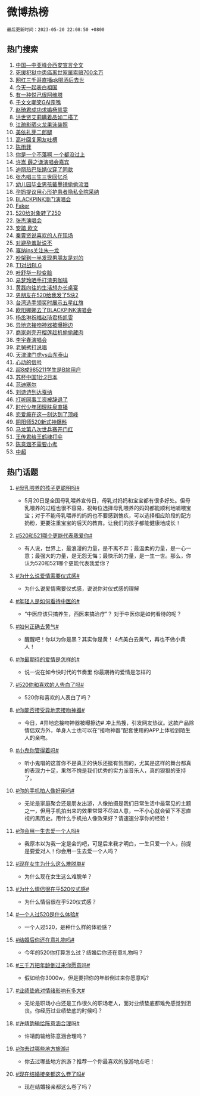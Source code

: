 # 微博热榜

`最后更新时间：2023-05-20 22:08:50 +0800`

## 热门搜索

1. [中国—中亚峰会西安宣言全文](https://m.weibo.cn/search?containerid=100103type%3D1%26t%3D10%26q%3D%23%E4%B8%AD%E5%9B%BD%E2%80%94%E4%B8%AD%E4%BA%9A%E5%B3%B0%E4%BC%9A%E8%A5%BF%E5%AE%89%E5%AE%A3%E8%A8%80%E5%85%A8%E6%96%87%23&stream_entry_id=51&isnewpage=1&extparam=seat%3D1%26stream_entry_id%3D51%26pos%3D0%26filter_type%3Drealtimehot%26dgr%3D0%26c_type%3D51%26cate%3D10103%26display_time%3D1684591729%26pre_seqid%3D168459172978701758485&luicode=10000011&lfid=106003type%253D25%2526t%253D3%2526disable_hot%253D1%2526filter_type%253Drealtimehot)
1. [死缓犯狱中患癌离世家属索赔700余万](https://m.weibo.cn/search?containerid=100103type%3D1%26t%3D10%26q%3D%23%E6%AD%BB%E7%BC%93%E7%8A%AF%E7%8B%B1%E4%B8%AD%E6%82%A3%E7%99%8C%E7%A6%BB%E4%B8%96%E5%AE%B6%E5%B1%9E%E7%B4%A2%E8%B5%94700%E4%BD%99%E4%B8%87%23&stream_entry_id=31&isnewpage=1&extparam=seat%3D1%26stream_entry_id%3D31%26cate%3D5001%26filter_type%3Drealtimehot%26band_rank%3D1%26q%3D%2523%25E6%25AD%25BB%25E7%25BC%2593%25E7%258A%25AF%25E7%258B%25B1%25E4%25B8%25AD%25E6%2582%25A3%25E7%2599%258C%25E7%25A6%25BB%25E4%25B8%2596%25E5%25AE%25B6%25E5%25B1%259E%25E7%25B4%25A2%25E8%25B5%2594700%25E4%25BD%2599%25E4%25B8%2587%2523%26dgr%3D0%26pos%3D0%26realpos%3D1%26flag%3D2%26c_type%3D31%26lcate%3D5001%26display_time%3D1684591729%26pre_seqid%3D168459172978701758485&luicode=10000011&lfid=106003type%253D25%2526t%253D3%2526disable_hot%253D1%2526filter_type%253Drealtimehot)
1. [网红三千哥直播pk喝酒后去世](https://m.weibo.cn/search?containerid=100103type%3D1%26t%3D10%26q%3D%23%E7%BD%91%E7%BA%A2%E4%B8%89%E5%8D%83%E5%93%A5%E7%9B%B4%E6%92%ADpk%E5%96%9D%E9%85%92%E5%90%8E%E5%8E%BB%E4%B8%96%23&stream_entry_id=31&isnewpage=1&extparam=seat%3D1%26stream_entry_id%3D31%26cate%3D5001%26filter_type%3Drealtimehot%26band_rank%3D2%26q%3D%2523%25E7%25BD%2591%25E7%25BA%25A2%25E4%25B8%2589%25E5%258D%2583%25E5%2593%25A5%25E7%259B%25B4%25E6%2592%25ADpk%25E5%2596%259D%25E9%2585%2592%25E5%2590%258E%25E5%258E%25BB%25E4%25B8%2596%2523%26dgr%3D0%26pos%3D1%26realpos%3D2%26flag%3D1%26c_type%3D31%26lcate%3D5001%26display_time%3D1684591729%26pre_seqid%3D168459172978701758485&luicode=10000011&lfid=106003type%253D25%2526t%253D3%2526disable_hot%253D1%2526filter_type%253Drealtimehot)
1. [今天一起表白祖国](https://m.weibo.cn/search?containerid=100103type%3D1%26t%3D10%26q%3D%23%E4%BB%8A%E5%A4%A9%E4%B8%80%E8%B5%B7%E8%A1%A8%E7%99%BD%E7%A5%96%E5%9B%BD%23&stream_entry_id=31&isnewpage=1&extparam=seat%3D1%26stream_entry_id%3D31%26cate%3D5001%26filter_type%3Drealtimehot%26band_rank%3D3%26q%3D%2523%25E4%25BB%258A%25E5%25A4%25A9%25E4%25B8%2580%25E8%25B5%25B7%25E8%25A1%25A8%25E7%2599%25BD%25E7%25A5%2596%25E5%259B%25BD%2523%26dgr%3D0%26pos%3D2%26realpos%3D3%26flag%3D0%26c_type%3D31%26lcate%3D5001%26display_time%3D1684591729%26pre_seqid%3D168459172978701758485&luicode=10000011&lfid=106003type%253D25%2526t%253D3%2526disable_hot%253D1%2526filter_type%253Drealtimehot)
1. [有一种悦己很阿维塔](https://m.weibo.cn/search?containerid=100103type%3D1%26t%3D10%26q%3D%23%E6%9C%89%E4%B8%80%E7%A7%8D%E6%82%A6%E5%B7%B1%E5%BE%88%E9%98%BF%E7%BB%B4%E5%A1%94%23&stream_entry_id=31&isnewpage=1&extparam=seat%3D1%26stream_entry_id%3D31%26cate%3D5001%26filter_type%3Drealtimehot%26band_rank%3D4%26adid%3D189912%26q%3D%2523%25E6%259C%2589%25E4%25B8%2580%25E7%25A7%258D%25E6%2582%25A6%25E5%25B7%25B1%25E5%25BE%2588%25E9%2598%25BF%25E7%25BB%25B4%25E5%25A1%2594%2523%26dgr%3D0%26topic_ad%3D1%26is_ad_pos%3D1%26pos%3D3%26c_type%3D31%26lcate%3D5001%26display_time%3D1684591729%26pre_seqid%3D168459172978701758485&luicode=10000011&lfid=106003type%253D25%2526t%253D3%2526disable_hot%253D1%2526filter_type%253Drealtimehot)
1. [于文文嘲笑GAI歪嘴](https://m.weibo.cn/search?containerid=100103type%3D1%26t%3D10%26q%3D%23%E4%BA%8E%E6%96%87%E6%96%87%E5%98%B2%E7%AC%91GAI%E6%AD%AA%E5%98%B4%23&stream_entry_id=31&isnewpage=1&extparam=seat%3D1%26stream_entry_id%3D31%26cate%3D5001%26filter_type%3Drealtimehot%26band_rank%3D4%26q%3D%2523%25E4%25BA%258E%25E6%2596%2587%25E6%2596%2587%25E5%2598%25B2%25E7%25AC%2591GAI%25E6%25AD%25AA%25E5%2598%25B4%2523%26dgr%3D0%26pos%3D4%26realpos%3D4%26flag%3D2%26c_type%3D31%26lcate%3D5001%26display_time%3D1684591729%26pre_seqid%3D168459172978701758485&luicode=10000011&lfid=106003type%253D25%2526t%253D3%2526disable_hot%253D1%2526filter_type%253Drealtimehot)
1. [赵琦君成功求婚杨凯雯](https://m.weibo.cn/search?containerid=100103type%3D1%26t%3D10%26q%3D%23%E8%B5%B5%E7%90%A6%E5%90%9B%E6%88%90%E5%8A%9F%E6%B1%82%E5%A9%9A%E6%9D%A8%E5%87%AF%E9%9B%AF%23&stream_entry_id=31&isnewpage=1&extparam=seat%3D1%26stream_entry_id%3D31%26cate%3D5001%26filter_type%3Drealtimehot%26band_rank%3D5%26q%3D%2523%25E8%25B5%25B5%25E7%2590%25A6%25E5%2590%259B%25E6%2588%2590%25E5%258A%259F%25E6%25B1%2582%25E5%25A9%259A%25E6%259D%25A8%25E5%2587%25AF%25E9%259B%25AF%2523%26dgr%3D0%26pos%3D5%26realpos%3D5%26flag%3D16%26c_type%3D31%26lcate%3D5001%26display_time%3D1684591729%26pre_seqid%3D168459172978701758485&luicode=10000011&lfid=106003type%253D25%2526t%253D3%2526disable_hot%253D1%2526filter_type%253Drealtimehot)
1. [洪世贤艾莉瞒着品如二搭了](https://m.weibo.cn/search?containerid=100103type%3D1%26t%3D10%26q%3D%23%E6%B4%AA%E4%B8%96%E8%B4%A4%E8%89%BE%E8%8E%89%E7%9E%92%E7%9D%80%E5%93%81%E5%A6%82%E4%BA%8C%E6%90%AD%E4%BA%86%23&stream_entry_id=31&isnewpage=1&extparam=seat%3D1%26stream_entry_id%3D31%26cate%3D5001%26filter_type%3Drealtimehot%26band_rank%3D6%26q%3D%2523%25E6%25B4%25AA%25E4%25B8%2596%25E8%25B4%25A4%25E8%2589%25BE%25E8%258E%2589%25E7%259E%2592%25E7%259D%2580%25E5%2593%2581%25E5%25A6%2582%25E4%25BA%258C%25E6%2590%25AD%25E4%25BA%2586%2523%26dgr%3D0%26pos%3D6%26realpos%3D6%26flag%3D1%26c_type%3D31%26lcate%3D5001%26display_time%3D1684591729%26pre_seqid%3D168459172978701758485&luicode=10000011&lfid=106003type%253D25%2526t%253D3%2526disable_hot%253D1%2526filter_type%253Drealtimehot)
1. [江疏影晒火龙果泳装照](https://m.weibo.cn/search?containerid=100103type%3D1%26t%3D10%26q%3D%23%E6%B1%9F%E7%96%8F%E5%BD%B1%E6%99%92%E7%81%AB%E9%BE%99%E6%9E%9C%E6%B3%B3%E8%A3%85%E7%85%A7%23&stream_entry_id=31&isnewpage=1&extparam=seat%3D1%26stream_entry_id%3D31%26cate%3D5001%26filter_type%3Drealtimehot%26band_rank%3D7%26adid%3D189459%26q%3D%2523%25E6%25B1%259F%25E7%2596%258F%25E5%25BD%25B1%25E6%2599%2592%25E7%2581%25AB%25E9%25BE%2599%25E6%259E%259C%25E6%25B3%25B3%25E8%25A3%2585%25E7%2585%25A7%2523%26dgr%3D0%26topic_ad%3D1%26is_ad_pos%3D1%26pos%3D7%26c_type%3D31%26lcate%3D5001%26display_time%3D1684591729%26pre_seqid%3D168459172978701758485&luicode=10000011&lfid=106003type%253D25%2526t%253D3%2526disable_hot%253D1%2526filter_type%253Drealtimehot)
1. [美依礼芽二郎腿](https://m.weibo.cn/search?containerid=100103type%3D1%26t%3D10%26q%3D%23%E7%BE%8E%E4%BE%9D%E7%A4%BC%E8%8A%BD%E4%BA%8C%E9%83%8E%E8%85%BF%23&stream_entry_id=31&isnewpage=1&extparam=seat%3D1%26stream_entry_id%3D31%26cate%3D5001%26filter_type%3Drealtimehot%26band_rank%3D7%26q%3D%2523%25E7%25BE%258E%25E4%25BE%259D%25E7%25A4%25BC%25E8%258A%25BD%25E4%25BA%258C%25E9%2583%258E%25E8%2585%25BF%2523%26dgr%3D0%26pos%3D8%26realpos%3D7%26flag%3D1%26c_type%3D31%26lcate%3D5001%26display_time%3D1684591729%26pre_seqid%3D168459172978701758485&luicode=10000011&lfid=106003type%253D25%2526t%253D3%2526disable_hot%253D1%2526filter_type%253Drealtimehot)
1. [高叶回复网友吐槽](https://m.weibo.cn/search?containerid=100103type%3D1%26t%3D10%26q%3D%23%E9%AB%98%E5%8F%B6%E5%9B%9E%E5%A4%8D%E7%BD%91%E5%8F%8B%E5%90%90%E6%A7%BD%23&stream_entry_id=31&isnewpage=1&extparam=seat%3D1%26stream_entry_id%3D31%26cate%3D5001%26filter_type%3Drealtimehot%26band_rank%3D8%26q%3D%2523%25E9%25AB%2598%25E5%258F%25B6%25E5%259B%259E%25E5%25A4%258D%25E7%25BD%2591%25E5%258F%258B%25E5%2590%2590%25E6%25A7%25BD%2523%26dgr%3D0%26pos%3D9%26realpos%3D8%26flag%3D2%26c_type%3D31%26lcate%3D5001%26display_time%3D1684591729%26pre_seqid%3D168459172978701758485&luicode=10000011&lfid=106003type%253D25%2526t%253D3%2526disable_hot%253D1%2526filter_type%253Drealtimehot)
1. [陈雨菲](https://m.weibo.cn/search?containerid=100103type%3D1%26t%3D10%26q%3D%E9%99%88%E9%9B%A8%E8%8F%B2&stream_entry_id=31&isnewpage=1&extparam=seat%3D1%26stream_entry_id%3D31%26cate%3D5001%26filter_type%3Drealtimehot%26band_rank%3D9%26q%3D%25E9%2599%2588%25E9%259B%25A8%25E8%258F%25B2%26dgr%3D0%26pos%3D10%26realpos%3D9%26flag%3D1%26c_type%3D31%26lcate%3D5001%26display_time%3D1684591729%26pre_seqid%3D168459172978701758485&luicode=10000011&lfid=106003type%253D25%2526t%253D3%2526disable_hot%253D1%2526filter_type%253Drealtimehot)
1. [你是一个不落啊 一个都没过上](https://m.weibo.cn/search?containerid=100103type%3D1%26t%3D10%26q%3D%E4%BD%A0%E6%98%AF%E4%B8%80%E4%B8%AA%E4%B8%8D%E8%90%BD%E5%95%8A+%E4%B8%80%E4%B8%AA%E9%83%BD%E6%B2%A1%E8%BF%87%E4%B8%8A&stream_entry_id=31&isnewpage=1&extparam=seat%3D1%26stream_entry_id%3D31%26cate%3D5001%26filter_type%3Drealtimehot%26band_rank%3D10%26q%3D%25E4%25BD%25A0%25E6%2598%25AF%25E4%25B8%2580%25E4%25B8%25AA%25E4%25B8%258D%25E8%2590%25BD%25E5%2595%258A%2520%25E4%25B8%2580%25E4%25B8%25AA%25E9%2583%25BD%25E6%25B2%25A1%25E8%25BF%2587%25E4%25B8%258A%26dgr%3D0%26pos%3D11%26realpos%3D10%26flag%3D0%26c_type%3D31%26lcate%3D5001%26display_time%3D1684591729%26pre_seqid%3D168459172978701758485&luicode=10000011&lfid=106003type%253D25%2526t%253D3%2526disable_hot%253D1%2526filter_type%253Drealtimehot)
1. [许嵩 薛之谦演唱会嘉宾](https://m.weibo.cn/search?containerid=100103type%3D1%26t%3D10%26q%3D%E8%AE%B8%E5%B5%A9+%E8%96%9B%E4%B9%8B%E8%B0%A6%E6%BC%94%E5%94%B1%E4%BC%9A%E5%98%89%E5%AE%BE&stream_entry_id=31&isnewpage=1&extparam=seat%3D1%26stream_entry_id%3D31%26cate%3D5001%26filter_type%3Drealtimehot%26band_rank%3D11%26q%3D%25E8%25AE%25B8%25E5%25B5%25A9%2520%25E8%2596%259B%25E4%25B9%258B%25E8%25B0%25A6%25E6%25BC%2594%25E5%2594%25B1%25E4%25BC%259A%25E5%2598%2589%25E5%25AE%25BE%26dgr%3D0%26pos%3D12%26realpos%3D11%26flag%3D1%26c_type%3D31%26lcate%3D5001%26display_time%3D1684591729%26pre_seqid%3D168459172978701758485&luicode=10000011&lfid=106003type%253D25%2526t%253D3%2526disable_hot%253D1%2526filter_type%253Drealtimehot)
1. [迪丽热巴张婧仪穿了同款](https://m.weibo.cn/search?containerid=100103type%3D1%26t%3D10%26q%3D%23%E8%BF%AA%E4%B8%BD%E7%83%AD%E5%B7%B4%E5%BC%A0%E5%A9%A7%E4%BB%AA%E7%A9%BF%E4%BA%86%E5%90%8C%E6%AC%BE%23&stream_entry_id=31&isnewpage=1&extparam=seat%3D1%26stream_entry_id%3D31%26cate%3D5001%26filter_type%3Drealtimehot%26band_rank%3D12%26q%3D%2523%25E8%25BF%25AA%25E4%25B8%25BD%25E7%2583%25AD%25E5%25B7%25B4%25E5%25BC%25A0%25E5%25A9%25A7%25E4%25BB%25AA%25E7%25A9%25BF%25E4%25BA%2586%25E5%2590%258C%25E6%25AC%25BE%2523%26dgr%3D0%26pos%3D13%26realpos%3D12%26flag%3D0%26c_type%3D31%26lcate%3D5001%26display_time%3D1684591729%26pre_seqid%3D168459172978701758485&luicode=10000011&lfid=106003type%253D25%2526t%253D3%2526disable_hot%253D1%2526filter_type%253Drealtimehot)
1. [张杰唱三生三世回忆杀](https://m.weibo.cn/search?containerid=100103type%3D1%26t%3D10%26q%3D%23%E5%BC%A0%E6%9D%B0%E5%94%B1%E4%B8%89%E7%94%9F%E4%B8%89%E4%B8%96%E5%9B%9E%E5%BF%86%E6%9D%80%23&stream_entry_id=31&isnewpage=1&extparam=seat%3D1%26stream_entry_id%3D31%26cate%3D5001%26filter_type%3Drealtimehot%26band_rank%3D13%26q%3D%2523%25E5%25BC%25A0%25E6%259D%25B0%25E5%2594%25B1%25E4%25B8%2589%25E7%2594%259F%25E4%25B8%2589%25E4%25B8%2596%25E5%259B%259E%25E5%25BF%2586%25E6%259D%2580%2523%26dgr%3D0%26pos%3D14%26realpos%3D13%26flag%3D1%26c_type%3D31%26lcate%3D5001%26display_time%3D1684591729%26pre_seqid%3D168459172978701758485&luicode=10000011&lfid=106003type%253D25%2526t%253D3%2526disable_hot%253D1%2526filter_type%253Drealtimehot)
1. [幼儿园毕业男孩戴墨镜偷偷流泪](https://m.weibo.cn/search?containerid=100103type%3D1%26t%3D10%26q%3D%23%E5%B9%BC%E5%84%BF%E5%9B%AD%E6%AF%95%E4%B8%9A%E7%94%B7%E5%AD%A9%E6%88%B4%E5%A2%A8%E9%95%9C%E5%81%B7%E5%81%B7%E6%B5%81%E6%B3%AA%23&stream_entry_id=31&isnewpage=1&extparam=seat%3D1%26stream_entry_id%3D31%26cate%3D5001%26filter_type%3Drealtimehot%26band_rank%3D14%26q%3D%2523%25E5%25B9%25BC%25E5%2584%25BF%25E5%259B%25AD%25E6%25AF%2595%25E4%25B8%259A%25E7%2594%25B7%25E5%25AD%25A9%25E6%2588%25B4%25E5%25A2%25A8%25E9%2595%259C%25E5%2581%25B7%25E5%2581%25B7%25E6%25B5%2581%25E6%25B3%25AA%2523%26dgr%3D0%26pos%3D15%26realpos%3D14%26flag%3D1%26c_type%3D31%26lcate%3D5001%26display_time%3D1684591729%26pre_seqid%3D168459172978701758485&luicode=10000011&lfid=106003type%253D25%2526t%253D3%2526disable_hot%253D1%2526filter_type%253Drealtimehot)
1. [孕妈提议用心形护患者隐私全院采纳](https://m.weibo.cn/search?containerid=100103type%3D1%26t%3D10%26q%3D%23%E5%AD%95%E5%A6%88%E6%8F%90%E8%AE%AE%E7%94%A8%E5%BF%83%E5%BD%A2%E6%8A%A4%E6%82%A3%E8%80%85%E9%9A%90%E7%A7%81%E5%85%A8%E9%99%A2%E9%87%87%E7%BA%B3%23&stream_entry_id=31&isnewpage=1&extparam=seat%3D1%26stream_entry_id%3D31%26cate%3D5001%26filter_type%3Drealtimehot%26band_rank%3D15%26q%3D%2523%25E5%25AD%2595%25E5%25A6%2588%25E6%258F%2590%25E8%25AE%25AE%25E7%2594%25A8%25E5%25BF%2583%25E5%25BD%25A2%25E6%258A%25A4%25E6%2582%25A3%25E8%2580%2585%25E9%259A%2590%25E7%25A7%2581%25E5%2585%25A8%25E9%2599%25A2%25E9%2587%2587%25E7%25BA%25B3%2523%26dgr%3D0%26pos%3D16%26realpos%3D15%26flag%3D1%26c_type%3D31%26lcate%3D5001%26display_time%3D1684591729%26pre_seqid%3D168459172978701758485&luicode=10000011&lfid=106003type%253D25%2526t%253D3%2526disable_hot%253D1%2526filter_type%253Drealtimehot)
1. [BLACKPINK澳门演唱会](https://m.weibo.cn/search?containerid=100103type%3D1%26t%3D10%26q%3DBLACKPINK%E6%BE%B3%E9%97%A8%E6%BC%94%E5%94%B1%E4%BC%9A&stream_entry_id=31&isnewpage=1&extparam=seat%3D1%26stream_entry_id%3D31%26cate%3D5001%26filter_type%3Drealtimehot%26band_rank%3D16%26q%3DBLACKPINK%25E6%25BE%25B3%25E9%2597%25A8%25E6%25BC%2594%25E5%2594%25B1%25E4%25BC%259A%26dgr%3D0%26pos%3D17%26realpos%3D16%26flag%3D0%26c_type%3D31%26lcate%3D5001%26display_time%3D1684591729%26pre_seqid%3D168459172978701758485&luicode=10000011&lfid=106003type%253D25%2526t%253D3%2526disable_hot%253D1%2526filter_type%253Drealtimehot)
1. [Faker](https://m.weibo.cn/search?containerid=100103type%3D1%26t%3D10%26q%3DFaker&stream_entry_id=31&isnewpage=1&extparam=seat%3D1%26stream_entry_id%3D31%26cate%3D5001%26filter_type%3Drealtimehot%26band_rank%3D17%26q%3DFaker%26dgr%3D0%26pos%3D18%26realpos%3D17%26flag%3D1%26c_type%3D31%26lcate%3D5001%26display_time%3D1684591729%26pre_seqid%3D168459172978701758485&luicode=10000011&lfid=106003type%253D25%2526t%253D3%2526disable_hot%253D1%2526filter_type%253Drealtimehot)
1. [520给对象转了250](https://m.weibo.cn/search?containerid=100103type%3D1%26t%3D10%26q%3D%23520%E7%BB%99%E5%AF%B9%E8%B1%A1%E8%BD%AC%E4%BA%86250%23&stream_entry_id=31&isnewpage=1&extparam=seat%3D1%26stream_entry_id%3D31%26cate%3D5001%26filter_type%3Drealtimehot%26band_rank%3D18%26q%3D%2523520%25E7%25BB%2599%25E5%25AF%25B9%25E8%25B1%25A1%25E8%25BD%25AC%25E4%25BA%2586250%2523%26dgr%3D0%26pos%3D19%26realpos%3D18%26flag%3D0%26c_type%3D31%26lcate%3D5001%26display_time%3D1684591729%26pre_seqid%3D168459172978701758485&luicode=10000011&lfid=106003type%253D25%2526t%253D3%2526disable_hot%253D1%2526filter_type%253Drealtimehot)
1. [张杰演唱会](https://m.weibo.cn/search?containerid=100103type%3D1%26t%3D10%26q%3D%E5%BC%A0%E6%9D%B0%E6%BC%94%E5%94%B1%E4%BC%9A&stream_entry_id=31&isnewpage=1&extparam=seat%3D1%26stream_entry_id%3D31%26cate%3D5001%26filter_type%3Drealtimehot%26band_rank%3D19%26q%3D%25E5%25BC%25A0%25E6%259D%25B0%25E6%25BC%2594%25E5%2594%25B1%25E4%25BC%259A%26dgr%3D0%26pos%3D20%26realpos%3D19%26flag%3D1%26c_type%3D31%26lcate%3D5001%26display_time%3D1684591729%26pre_seqid%3D168459172978701758485&luicode=10000011&lfid=106003type%253D25%2526t%253D3%2526disable_hot%253D1%2526filter_type%253Drealtimehot)
1. [安踏 欧文](https://m.weibo.cn/search?containerid=100103type%3D1%26t%3D10%26q%3D%E5%AE%89%E8%B8%8F+%E6%AC%A7%E6%96%87&stream_entry_id=31&isnewpage=1&extparam=seat%3D1%26stream_entry_id%3D31%26cate%3D5001%26filter_type%3Drealtimehot%26band_rank%3D20%26q%3D%25E5%25AE%2589%25E8%25B8%258F%2520%25E6%25AC%25A7%25E6%2596%2587%26dgr%3D0%26pos%3D21%26realpos%3D20%26flag%3D0%26c_type%3D31%26lcate%3D5001%26display_time%3D1684591729%26pre_seqid%3D168459172978701758485&luicode=10000011&lfid=106003type%253D25%2526t%253D3%2526disable_hot%253D1%2526filter_type%253Drealtimehot)
1. [秦霄贤说喜欢的人在现场](https://m.weibo.cn/search?containerid=100103type%3D1%26t%3D10%26q%3D%23%E7%A7%A6%E9%9C%84%E8%B4%A4%E8%AF%B4%E5%96%9C%E6%AC%A2%E7%9A%84%E4%BA%BA%E5%9C%A8%E7%8E%B0%E5%9C%BA%23&stream_entry_id=31&isnewpage=1&extparam=seat%3D1%26stream_entry_id%3D31%26cate%3D5001%26filter_type%3Drealtimehot%26band_rank%3D21%26q%3D%2523%25E7%25A7%25A6%25E9%259C%2584%25E8%25B4%25A4%25E8%25AF%25B4%25E5%2596%259C%25E6%25AC%25A2%25E7%259A%2584%25E4%25BA%25BA%25E5%259C%25A8%25E7%258E%25B0%25E5%259C%25BA%2523%26dgr%3D0%26pos%3D22%26realpos%3D21%26flag%3D1%26c_type%3D31%26lcate%3D5001%26display_time%3D1684591729%26pre_seqid%3D168459172978701758485&luicode=10000011&lfid=106003type%253D25%2526t%253D3%2526disable_hot%253D1%2526filter_type%253Drealtimehot)
1. [对避孕羞耻说不](https://m.weibo.cn/search?containerid=100103type%3D1%26t%3D10%26q%3D%23%E5%AF%B9%E9%81%BF%E5%AD%95%E7%BE%9E%E8%80%BB%E8%AF%B4%E4%B8%8D%23&stream_entry_id=31&isnewpage=1&extparam=seat%3D1%26stream_entry_id%3D31%26cate%3D5001%26filter_type%3Drealtimehot%26band_rank%3D22%26q%3D%2523%25E5%25AF%25B9%25E9%2581%25BF%25E5%25AD%2595%25E7%25BE%259E%25E8%2580%25BB%25E8%25AF%25B4%25E4%25B8%258D%2523%26dgr%3D0%26pos%3D23%26realpos%3D22%26flag%3D2%26c_type%3D31%26lcate%3D5001%26display_time%3D1684591729%26pre_seqid%3D168459172978701758485&luicode=10000011&lfid=106003type%253D25%2526t%253D3%2526disable_hot%253D1%2526filter_type%253Drealtimehot)
1. [戛纳ins关注朱一龙](https://m.weibo.cn/search?containerid=100103type%3D1%26t%3D10%26q%3D%23%E6%88%9B%E7%BA%B3ins%E5%85%B3%E6%B3%A8%E6%9C%B1%E4%B8%80%E9%BE%99%23&stream_entry_id=31&isnewpage=1&extparam=seat%3D1%26stream_entry_id%3D31%26cate%3D5001%26filter_type%3Drealtimehot%26band_rank%3D23%26q%3D%2523%25E6%2588%259B%25E7%25BA%25B3ins%25E5%2585%25B3%25E6%25B3%25A8%25E6%259C%25B1%25E4%25B8%2580%25E9%25BE%2599%2523%26dgr%3D0%26pos%3D24%26realpos%3D23%26flag%3D1%26c_type%3D31%26lcate%3D5001%26display_time%3D1684591729%26pre_seqid%3D168459172978701758485&luicode=10000011&lfid=106003type%253D25%2526t%253D3%2526disable_hot%253D1%2526filter_type%253Drealtimehot)
1. [吵架到一半发现男朋友是对的](https://m.weibo.cn/search?containerid=100103type%3D1%26t%3D10%26q%3D%23%E5%90%B5%E6%9E%B6%E5%88%B0%E4%B8%80%E5%8D%8A%E5%8F%91%E7%8E%B0%E7%94%B7%E6%9C%8B%E5%8F%8B%E6%98%AF%E5%AF%B9%E7%9A%84%23&stream_entry_id=31&isnewpage=1&extparam=seat%3D1%26stream_entry_id%3D31%26cate%3D5001%26filter_type%3Drealtimehot%26band_rank%3D24%26q%3D%2523%25E5%2590%25B5%25E6%259E%25B6%25E5%2588%25B0%25E4%25B8%2580%25E5%258D%258A%25E5%258F%2591%25E7%258E%25B0%25E7%2594%25B7%25E6%259C%258B%25E5%258F%258B%25E6%2598%25AF%25E5%25AF%25B9%25E7%259A%2584%2523%26dgr%3D0%26pos%3D25%26realpos%3D24%26flag%3D1%26c_type%3D31%26lcate%3D5001%26display_time%3D1684591729%26pre_seqid%3D168459172978701758485&luicode=10000011&lfid=106003type%253D25%2526t%253D3%2526disable_hot%253D1%2526filter_type%253Drealtimehot)
1. [T1对战BLG](https://m.weibo.cn/search?containerid=100103type%3D1%26t%3D10%26q%3D%23T1%E5%AF%B9%E6%88%98BLG%23&stream_entry_id=31&isnewpage=1&extparam=seat%3D1%26stream_entry_id%3D31%26cate%3D5001%26filter_type%3Drealtimehot%26band_rank%3D25%26q%3D%2523T1%25E5%25AF%25B9%25E6%2588%2598BLG%2523%26dgr%3D0%26pos%3D26%26realpos%3D25%26flag%3D0%26c_type%3D31%26lcate%3D5001%26display_time%3D1684591729%26pre_seqid%3D168459172978701758485&luicode=10000011&lfid=106003type%253D25%2526t%253D3%2526disable_hot%253D1%2526filter_type%253Drealtimehot)
1. [叶舒华一秒变脸](https://m.weibo.cn/search?containerid=100103type%3D1%26t%3D10%26q%3D%23%E5%8F%B6%E8%88%92%E5%8D%8E%E4%B8%80%E7%A7%92%E5%8F%98%E8%84%B8%23&stream_entry_id=31&isnewpage=1&extparam=seat%3D1%26stream_entry_id%3D31%26cate%3D5001%26filter_type%3Drealtimehot%26band_rank%3D26%26q%3D%2523%25E5%258F%25B6%25E8%2588%2592%25E5%258D%258E%25E4%25B8%2580%25E7%25A7%2592%25E5%258F%2598%25E8%2584%25B8%2523%26dgr%3D0%26pos%3D27%26realpos%3D26%26flag%3D1%26c_type%3D31%26lcate%3D5001%26display_time%3D1684591729%26pre_seqid%3D168459172978701758485&luicode=10000011&lfid=106003type%253D25%2526t%253D3%2526disable_hot%253D1%2526filter_type%253Drealtimehot)
1. [易梦玲晒手打渣男咖啡](https://m.weibo.cn/search?containerid=100103type%3D1%26t%3D10%26q%3D%23%E6%98%93%E6%A2%A6%E7%8E%B2%E6%99%92%E6%89%8B%E6%89%93%E6%B8%A3%E7%94%B7%E5%92%96%E5%95%A1%23&stream_entry_id=31&isnewpage=1&extparam=seat%3D1%26stream_entry_id%3D31%26cate%3D5001%26filter_type%3Drealtimehot%26band_rank%3D27%26q%3D%2523%25E6%2598%2593%25E6%25A2%25A6%25E7%258E%25B2%25E6%2599%2592%25E6%2589%258B%25E6%2589%2593%25E6%25B8%25A3%25E7%2594%25B7%25E5%2592%2596%25E5%2595%25A1%2523%26dgr%3D0%26pos%3D28%26realpos%3D27%26flag%3D0%26c_type%3D31%26lcate%3D5001%26display_time%3D1684591729%26pre_seqid%3D168459172978701758485&luicode=10000011&lfid=106003type%253D25%2526t%253D3%2526disable_hot%253D1%2526filter_type%253Drealtimehot)
1. [黄磊向往的生活想办长桌宴](https://m.weibo.cn/search?containerid=100103type%3D1%26t%3D10%26q%3D%23%E9%BB%84%E7%A3%8A%E5%90%91%E5%BE%80%E7%9A%84%E7%94%9F%E6%B4%BB%E6%83%B3%E5%8A%9E%E9%95%BF%E6%A1%8C%E5%AE%B4%23&stream_entry_id=31&isnewpage=1&extparam=seat%3D1%26stream_entry_id%3D31%26cate%3D5001%26filter_type%3Drealtimehot%26band_rank%3D28%26q%3D%2523%25E9%25BB%2584%25E7%25A3%258A%25E5%2590%2591%25E5%25BE%2580%25E7%259A%2584%25E7%2594%259F%25E6%25B4%25BB%25E6%2583%25B3%25E5%258A%259E%25E9%2595%25BF%25E6%25A1%258C%25E5%25AE%25B4%2523%26dgr%3D0%26pos%3D29%26realpos%3D28%26flag%3D1%26c_type%3D31%26lcate%3D5001%26display_time%3D1684591729%26pre_seqid%3D168459172978701758485&luicode=10000011&lfid=106003type%253D25%2526t%253D3%2526disable_hot%253D1%2526filter_type%253Drealtimehot)
1. [男朋友在520给我发了5块2](https://m.weibo.cn/search?containerid=100103type%3D1%26t%3D10%26q%3D%23%E7%94%B7%E6%9C%8B%E5%8F%8B%E5%9C%A8520%E7%BB%99%E6%88%91%E5%8F%91%E4%BA%865%E5%9D%972%23&stream_entry_id=31&isnewpage=1&extparam=seat%3D1%26stream_entry_id%3D31%26cate%3D5001%26filter_type%3Drealtimehot%26band_rank%3D29%26q%3D%2523%25E7%2594%25B7%25E6%259C%258B%25E5%258F%258B%25E5%259C%25A8520%25E7%25BB%2599%25E6%2588%2591%25E5%258F%2591%25E4%25BA%25865%25E5%259D%25972%2523%26dgr%3D0%26pos%3D30%26realpos%3D29%26flag%3D1%26c_type%3D31%26lcate%3D5001%26display_time%3D1684591729%26pre_seqid%3D168459172978701758485&luicode=10000011&lfid=106003type%253D25%2526t%253D3%2526disable_hot%253D1%2526filter_type%253Drealtimehot)
1. [台湾选手领奖时展示五星红旗](https://m.weibo.cn/search?containerid=100103type%3D1%26t%3D10%26q%3D%23%E5%8F%B0%E6%B9%BE%E9%80%89%E6%89%8B%E9%A2%86%E5%A5%96%E6%97%B6%E5%B1%95%E7%A4%BA%E4%BA%94%E6%98%9F%E7%BA%A2%E6%97%97%23&stream_entry_id=31&isnewpage=1&extparam=seat%3D1%26stream_entry_id%3D31%26cate%3D5001%26filter_type%3Drealtimehot%26band_rank%3D30%26q%3D%2523%25E5%258F%25B0%25E6%25B9%25BE%25E9%2580%2589%25E6%2589%258B%25E9%25A2%2586%25E5%25A5%2596%25E6%2597%25B6%25E5%25B1%2595%25E7%25A4%25BA%25E4%25BA%2594%25E6%2598%259F%25E7%25BA%25A2%25E6%2597%2597%2523%26dgr%3D0%26pos%3D31%26realpos%3D30%26flag%3D0%26c_type%3D31%26lcate%3D5001%26display_time%3D1684591729%26pre_seqid%3D168459172978701758485&luicode=10000011&lfid=106003type%253D25%2526t%253D3%2526disable_hot%253D1%2526filter_type%253Drealtimehot)
1. [欧阳娜娜去了BLACKPINK演唱会](https://m.weibo.cn/search?containerid=100103type%3D1%26t%3D10%26q%3D%23%E6%AC%A7%E9%98%B3%E5%A8%9C%E5%A8%9C%E5%8E%BB%E4%BA%86BLACKPINK%E6%BC%94%E5%94%B1%E4%BC%9A%23&stream_entry_id=31&isnewpage=1&extparam=seat%3D1%26stream_entry_id%3D31%26cate%3D5001%26filter_type%3Drealtimehot%26band_rank%3D31%26q%3D%2523%25E6%25AC%25A7%25E9%2598%25B3%25E5%25A8%259C%25E5%25A8%259C%25E5%258E%25BB%25E4%25BA%2586BLACKPINK%25E6%25BC%2594%25E5%2594%25B1%25E4%25BC%259A%2523%26dgr%3D0%26pos%3D32%26realpos%3D31%26flag%3D1%26c_type%3D31%26lcate%3D5001%26display_time%3D1684591729%26pre_seqid%3D168459172978701758485&luicode=10000011&lfid=106003type%253D25%2526t%253D3%2526disable_hot%253D1%2526filter_type%253Drealtimehot)
1. [杨丞琳祝福赵琦君杨凯雯](https://m.weibo.cn/search?containerid=100103type%3D1%26t%3D10%26q%3D%23%E6%9D%A8%E4%B8%9E%E7%90%B3%E7%A5%9D%E7%A6%8F%E8%B5%B5%E7%90%A6%E5%90%9B%E6%9D%A8%E5%87%AF%E9%9B%AF%23&stream_entry_id=31&isnewpage=1&extparam=seat%3D1%26stream_entry_id%3D31%26cate%3D5001%26filter_type%3Drealtimehot%26band_rank%3D32%26q%3D%2523%25E6%259D%25A8%25E4%25B8%259E%25E7%2590%25B3%25E7%25A5%259D%25E7%25A6%258F%25E8%25B5%25B5%25E7%2590%25A6%25E5%2590%259B%25E6%259D%25A8%25E5%2587%25AF%25E9%259B%25AF%2523%26dgr%3D0%26pos%3D33%26realpos%3D32%26flag%3D1%26c_type%3D31%26lcate%3D5001%26display_time%3D1684591729%26pre_seqid%3D168459172978701758485&luicode=10000011&lfid=106003type%253D25%2526t%253D3%2526disable_hot%253D1%2526filter_type%253Drealtimehot)
1. [异地恋接吻神器被曝擦边](https://m.weibo.cn/search?containerid=100103type%3D1%26t%3D10%26q%3D%23%E5%BC%82%E5%9C%B0%E6%81%8B%E6%8E%A5%E5%90%BB%E7%A5%9E%E5%99%A8%E8%A2%AB%E6%9B%9D%E6%93%A6%E8%BE%B9%23&stream_entry_id=31&isnewpage=1&extparam=seat%3D1%26stream_entry_id%3D31%26cate%3D5001%26filter_type%3Drealtimehot%26band_rank%3D33%26q%3D%2523%25E5%25BC%2582%25E5%259C%25B0%25E6%2581%258B%25E6%258E%25A5%25E5%2590%25BB%25E7%25A5%259E%25E5%2599%25A8%25E8%25A2%25AB%25E6%259B%259D%25E6%2593%25A6%25E8%25BE%25B9%2523%26dgr%3D0%26pos%3D34%26realpos%3D33%26flag%3D0%26c_type%3D31%26lcate%3D5001%26display_time%3D1684591729%26pre_seqid%3D168459172978701758485&luicode=10000011&lfid=106003type%253D25%2526t%253D3%2526disable_hot%253D1%2526filter_type%253Drealtimehot)
1. [商家剥壳开榴莲趁机偷偷藏肉](https://m.weibo.cn/search?containerid=100103type%3D1%26t%3D10%26q%3D%23%E5%95%86%E5%AE%B6%E5%89%A5%E5%A3%B3%E5%BC%80%E6%A6%B4%E8%8E%B2%E8%B6%81%E6%9C%BA%E5%81%B7%E5%81%B7%E8%97%8F%E8%82%89%23&stream_entry_id=31&isnewpage=1&extparam=seat%3D1%26stream_entry_id%3D31%26cate%3D5001%26filter_type%3Drealtimehot%26band_rank%3D34%26q%3D%2523%25E5%2595%2586%25E5%25AE%25B6%25E5%2589%25A5%25E5%25A3%25B3%25E5%25BC%2580%25E6%25A6%25B4%25E8%258E%25B2%25E8%25B6%2581%25E6%259C%25BA%25E5%2581%25B7%25E5%2581%25B7%25E8%2597%258F%25E8%2582%2589%2523%26dgr%3D0%26pos%3D35%26realpos%3D34%26flag%3D0%26c_type%3D31%26lcate%3D5001%26display_time%3D1684591729%26pre_seqid%3D168459172978701758485&luicode=10000011&lfid=106003type%253D25%2526t%253D3%2526disable_hot%253D1%2526filter_type%253Drealtimehot)
1. [李宇春演唱会](https://m.weibo.cn/search?containerid=100103type%3D1%26t%3D10%26q%3D%23%E6%9D%8E%E5%AE%87%E6%98%A5%E6%BC%94%E5%94%B1%E4%BC%9A%23&stream_entry_id=31&isnewpage=1&extparam=seat%3D1%26stream_entry_id%3D31%26cate%3D5001%26filter_type%3Drealtimehot%26band_rank%3D35%26q%3D%2523%25E6%259D%258E%25E5%25AE%2587%25E6%2598%25A5%25E6%25BC%2594%25E5%2594%25B1%25E4%25BC%259A%2523%26dgr%3D0%26pos%3D36%26realpos%3D35%26flag%3D0%26c_type%3D31%26lcate%3D5001%26display_time%3D1684591729%26pre_seqid%3D168459172978701758485&luicode=10000011&lfid=106003type%253D25%2526t%253D3%2526disable_hot%253D1%2526filter_type%253Drealtimehot)
1. [老舅拷打说唱](https://m.weibo.cn/search?containerid=100103type%3D1%26t%3D10%26q%3D%E8%80%81%E8%88%85%E6%8B%B7%E6%89%93%E8%AF%B4%E5%94%B1&stream_entry_id=31&isnewpage=1&extparam=seat%3D1%26stream_entry_id%3D31%26cate%3D5001%26filter_type%3Drealtimehot%26band_rank%3D36%26q%3D%25E8%2580%2581%25E8%2588%2585%25E6%258B%25B7%25E6%2589%2593%25E8%25AF%25B4%25E5%2594%25B1%26dgr%3D0%26pos%3D37%26realpos%3D36%26flag%3D0%26c_type%3D31%26lcate%3D5001%26display_time%3D1684591729%26pre_seqid%3D168459172978701758485&luicode=10000011&lfid=106003type%253D25%2526t%253D3%2526disable_hot%253D1%2526filter_type%253Drealtimehot)
1. [天津津门虎vs山东泰山](https://m.weibo.cn/search?containerid=100103type%3D1%26t%3D10%26q%3D%23%E5%A4%A9%E6%B4%A5%E6%B4%A5%E9%97%A8%E8%99%8Evs%E5%B1%B1%E4%B8%9C%E6%B3%B0%E5%B1%B1%23&stream_entry_id=31&isnewpage=1&extparam=seat%3D1%26stream_entry_id%3D31%26cate%3D5001%26filter_type%3Drealtimehot%26band_rank%3D37%26q%3D%2523%25E5%25A4%25A9%25E6%25B4%25A5%25E6%25B4%25A5%25E9%2597%25A8%25E8%2599%258Evs%25E5%25B1%25B1%25E4%25B8%259C%25E6%25B3%25B0%25E5%25B1%25B1%2523%26dgr%3D0%26pos%3D38%26realpos%3D37%26flag%3D1%26c_type%3D31%26lcate%3D5001%26display_time%3D1684591729%26pre_seqid%3D168459172978701758485&luicode=10000011&lfid=106003type%253D25%2526t%253D3%2526disable_hot%253D1%2526filter_type%253Drealtimehot)
1. [心动的信号](https://m.weibo.cn/search?containerid=100103type%3D1%26t%3D10%26q%3D%E5%BF%83%E5%8A%A8%E7%9A%84%E4%BF%A1%E5%8F%B7&stream_entry_id=31&isnewpage=1&extparam=seat%3D1%26stream_entry_id%3D31%26cate%3D5001%26filter_type%3Drealtimehot%26band_rank%3D38%26q%3D%25E5%25BF%2583%25E5%258A%25A8%25E7%259A%2584%25E4%25BF%25A1%25E5%258F%25B7%26dgr%3D0%26pos%3D39%26realpos%3D38%26flag%3D0%26c_type%3D31%26lcate%3D5001%26display_time%3D1684591729%26pre_seqid%3D168459172978701758485&luicode=10000011&lfid=106003type%253D25%2526t%253D3%2526disable_hot%253D1%2526filter_type%253Drealtimehot)
1. [超8成985211学生是B站用户](https://m.weibo.cn/search?containerid=100103type%3D1%26t%3D10%26q%3D%23%E8%B6%858%E6%88%90985211%E5%AD%A6%E7%94%9F%E6%98%AFB%E7%AB%99%E7%94%A8%E6%88%B7%23&stream_entry_id=31&isnewpage=1&extparam=seat%3D1%26stream_entry_id%3D31%26cate%3D5001%26filter_type%3Drealtimehot%26band_rank%3D39%26q%3D%2523%25E8%25B6%25858%25E6%2588%2590985211%25E5%25AD%25A6%25E7%2594%259F%25E6%2598%25AFB%25E7%25AB%2599%25E7%2594%25A8%25E6%2588%25B7%2523%26dgr%3D0%26pos%3D40%26realpos%3D39%26flag%3D0%26c_type%3D31%26lcate%3D5001%26display_time%3D1684591729%26pre_seqid%3D168459172978701758485&luicode=10000011&lfid=106003type%253D25%2526t%253D3%2526disable_hot%253D1%2526filter_type%253Drealtimehot)
1. [苏杯中国1比2日本](https://m.weibo.cn/search?containerid=100103type%3D1%26t%3D10%26q%3D%23%E8%8B%8F%E6%9D%AF%E4%B8%AD%E5%9B%BD1%E6%AF%942%E6%97%A5%E6%9C%AC%23&stream_entry_id=31&isnewpage=1&extparam=seat%3D1%26stream_entry_id%3D31%26cate%3D5001%26filter_type%3Drealtimehot%26band_rank%3D40%26q%3D%2523%25E8%258B%258F%25E6%259D%25AF%25E4%25B8%25AD%25E5%259B%25BD1%25E6%25AF%25942%25E6%2597%25A5%25E6%259C%25AC%2523%26dgr%3D0%26pos%3D41%26realpos%3D40%26flag%3D1%26c_type%3D31%26lcate%3D5001%26display_time%3D1684591729%26pre_seqid%3D168459172978701758485&luicode=10000011&lfid=106003type%253D25%2526t%253D3%2526disable_hot%253D1%2526filter_type%253Drealtimehot)
1. [范迪塞尔](https://m.weibo.cn/search?containerid=100103type%3D1%26t%3D10%26q%3D%E8%8C%83%E8%BF%AA%E5%A1%9E%E5%B0%94&stream_entry_id=31&isnewpage=1&extparam=seat%3D1%26stream_entry_id%3D31%26cate%3D5001%26filter_type%3Drealtimehot%26band_rank%3D41%26q%3D%25E8%258C%2583%25E8%25BF%25AA%25E5%25A1%259E%25E5%25B0%2594%26dgr%3D0%26pos%3D42%26realpos%3D41%26flag%3D0%26c_type%3D31%26lcate%3D5001%26display_time%3D1684591729%26pre_seqid%3D168459172978701758485&luicode=10000011&lfid=106003type%253D25%2526t%253D3%2526disable_hot%253D1%2526filter_type%253Drealtimehot)
1. [刘诗诗到达戛纳](https://m.weibo.cn/search?containerid=100103type%3D1%26t%3D10%26q%3D%23%E5%88%98%E8%AF%97%E8%AF%97%E5%88%B0%E8%BE%BE%E6%88%9B%E7%BA%B3%23&stream_entry_id=31&isnewpage=1&extparam=seat%3D1%26stream_entry_id%3D31%26cate%3D5001%26filter_type%3Drealtimehot%26band_rank%3D42%26q%3D%2523%25E5%2588%2598%25E8%25AF%2597%25E8%25AF%2597%25E5%2588%25B0%25E8%25BE%25BE%25E6%2588%259B%25E7%25BA%25B3%2523%26dgr%3D0%26pos%3D43%26realpos%3D42%26flag%3D0%26c_type%3D31%26lcate%3D5001%26display_time%3D1684591729%26pre_seqid%3D168459172978701758485&luicode=10000011&lfid=106003type%253D25%2526t%253D3%2526disable_hot%253D1%2526filter_type%253Drealtimehot)
1. [打听同事工资被辞退了](https://m.weibo.cn/search?containerid=100103type%3D1%26t%3D10%26q%3D%23%E6%89%93%E5%90%AC%E5%90%8C%E4%BA%8B%E5%B7%A5%E8%B5%84%E8%A2%AB%E8%BE%9E%E9%80%80%E4%BA%86%23&stream_entry_id=31&isnewpage=1&extparam=seat%3D1%26stream_entry_id%3D31%26cate%3D5001%26filter_type%3Drealtimehot%26band_rank%3D43%26q%3D%2523%25E6%2589%2593%25E5%2590%25AC%25E5%2590%258C%25E4%25BA%258B%25E5%25B7%25A5%25E8%25B5%2584%25E8%25A2%25AB%25E8%25BE%259E%25E9%2580%2580%25E4%25BA%2586%2523%26dgr%3D0%26pos%3D44%26realpos%3D43%26flag%3D0%26c_type%3D31%26lcate%3D5001%26display_time%3D1684591729%26pre_seqid%3D168459172978701758485&luicode=10000011&lfid=106003type%253D25%2526t%253D3%2526disable_hot%253D1%2526filter_type%253Drealtimehot)
1. [时代少年团理肤泉直播](https://m.weibo.cn/search?containerid=100103type%3D1%26t%3D10%26q%3D%E6%97%B6%E4%BB%A3%E5%B0%91%E5%B9%B4%E5%9B%A2%E7%90%86%E8%82%A4%E6%B3%89%E7%9B%B4%E6%92%AD&stream_entry_id=31&isnewpage=1&extparam=seat%3D1%26stream_entry_id%3D31%26cate%3D5001%26filter_type%3Drealtimehot%26band_rank%3D44%26q%3D%25E6%2597%25B6%25E4%25BB%25A3%25E5%25B0%2591%25E5%25B9%25B4%25E5%259B%25A2%25E7%2590%2586%25E8%2582%25A4%25E6%25B3%2589%25E7%259B%25B4%25E6%2592%25AD%26dgr%3D0%26pos%3D45%26realpos%3D44%26flag%3D0%26c_type%3D31%26lcate%3D5001%26display_time%3D1684591729%26pre_seqid%3D168459172978701758485&luicode=10000011&lfid=106003type%253D25%2526t%253D3%2526disable_hot%253D1%2526filter_type%253Drealtimehot)
1. [恋爱瘾在这一刻达到了顶峰](https://m.weibo.cn/search?containerid=100103type%3D1%26t%3D10%26q%3D%23%E6%81%8B%E7%88%B1%E7%98%BE%E5%9C%A8%E8%BF%99%E4%B8%80%E5%88%BB%E8%BE%BE%E5%88%B0%E4%BA%86%E9%A1%B6%E5%B3%B0%23&stream_entry_id=31&isnewpage=1&extparam=seat%3D1%26stream_entry_id%3D31%26cate%3D5001%26filter_type%3Drealtimehot%26band_rank%3D45%26q%3D%2523%25E6%2581%258B%25E7%2588%25B1%25E7%2598%25BE%25E5%259C%25A8%25E8%25BF%2599%25E4%25B8%2580%25E5%2588%25BB%25E8%25BE%25BE%25E5%2588%25B0%25E4%25BA%2586%25E9%25A1%25B6%25E5%25B3%25B0%2523%26dgr%3D0%26pos%3D46%26realpos%3D45%26flag%3D1%26c_type%3D31%26lcate%3D5001%26display_time%3D1684591729%26pre_seqid%3D168459172978701758485&luicode=10000011&lfid=106003type%253D25%2526t%253D3%2526disable_hot%253D1%2526filter_type%253Drealtimehot)
1. [阴阳师520新式神爆料](https://m.weibo.cn/search?containerid=100103type%3D1%26t%3D10%26q%3D%23%E9%98%B4%E9%98%B3%E5%B8%88520%E6%96%B0%E5%BC%8F%E7%A5%9E%E7%88%86%E6%96%99%23&stream_entry_id=31&isnewpage=1&extparam=seat%3D1%26stream_entry_id%3D31%26cate%3D5001%26filter_type%3Drealtimehot%26band_rank%3D46%26q%3D%2523%25E9%2598%25B4%25E9%2598%25B3%25E5%25B8%2588520%25E6%2596%25B0%25E5%25BC%258F%25E7%25A5%259E%25E7%2588%2586%25E6%2596%2599%2523%26dgr%3D0%26pos%3D47%26realpos%3D46%26flag%3D1%26c_type%3D31%26lcate%3D5001%26display_time%3D1684591729%26pre_seqid%3D168459172978701758485&luicode=10000011&lfid=106003type%253D25%2526t%253D3%2526disable_hot%253D1%2526filter_type%253Drealtimehot)
1. [马龙第八次世乒赛开门红](https://m.weibo.cn/search?containerid=100103type%3D1%26t%3D10%26q%3D%23%E9%A9%AC%E9%BE%99%E7%AC%AC%E5%85%AB%E6%AC%A1%E4%B8%96%E4%B9%92%E8%B5%9B%E5%BC%80%E9%97%A8%E7%BA%A2%23&stream_entry_id=31&isnewpage=1&extparam=seat%3D1%26stream_entry_id%3D31%26cate%3D5001%26filter_type%3Drealtimehot%26band_rank%3D47%26q%3D%2523%25E9%25A9%25AC%25E9%25BE%2599%25E7%25AC%25AC%25E5%2585%25AB%25E6%25AC%25A1%25E4%25B8%2596%25E4%25B9%2592%25E8%25B5%259B%25E5%25BC%2580%25E9%2597%25A8%25E7%25BA%25A2%2523%26dgr%3D0%26pos%3D48%26realpos%3D47%26flag%3D0%26c_type%3D31%26lcate%3D5001%26display_time%3D1684591729%26pre_seqid%3D168459172978701758485&luicode=10000011&lfid=106003type%253D25%2526t%253D3%2526disable_hot%253D1%2526filter_type%253Drealtimehot)
1. [王传君给王鹤棣打伞](https://m.weibo.cn/search?containerid=100103type%3D1%26t%3D10%26q%3D%23%E7%8E%8B%E4%BC%A0%E5%90%9B%E7%BB%99%E7%8E%8B%E9%B9%A4%E6%A3%A3%E6%89%93%E4%BC%9E%23&stream_entry_id=31&isnewpage=1&extparam=seat%3D1%26stream_entry_id%3D31%26cate%3D5001%26filter_type%3Drealtimehot%26band_rank%3D48%26q%3D%2523%25E7%258E%258B%25E4%25BC%25A0%25E5%2590%259B%25E7%25BB%2599%25E7%258E%258B%25E9%25B9%25A4%25E6%25A3%25A3%25E6%2589%2593%25E4%25BC%259E%2523%26dgr%3D0%26pos%3D49%26realpos%3D48%26flag%3D0%26c_type%3D31%26lcate%3D5001%26display_time%3D1684591729%26pre_seqid%3D168459172978701758485&luicode=10000011&lfid=106003type%253D25%2526t%253D3%2526disable_hot%253D1%2526filter_type%253Drealtimehot)
1. [陈意涵不需要小考](https://m.weibo.cn/search?containerid=100103type%3D1%26t%3D10%26q%3D%23%E9%99%88%E6%84%8F%E6%B6%B5%E4%B8%8D%E9%9C%80%E8%A6%81%E5%B0%8F%E8%80%83%23&stream_entry_id=31&isnewpage=1&extparam=seat%3D1%26stream_entry_id%3D31%26cate%3D5001%26filter_type%3Drealtimehot%26band_rank%3D49%26q%3D%2523%25E9%2599%2588%25E6%2584%258F%25E6%25B6%25B5%25E4%25B8%258D%25E9%259C%2580%25E8%25A6%2581%25E5%25B0%258F%25E8%2580%2583%2523%26dgr%3D0%26pos%3D50%26realpos%3D49%26flag%3D1%26c_type%3D31%26lcate%3D5001%26display_time%3D1684591729%26pre_seqid%3D168459172978701758485&luicode=10000011&lfid=106003type%253D25%2526t%253D3%2526disable_hot%253D1%2526filter_type%253Drealtimehot)
1. [中超](https://m.weibo.cn/search?containerid=100103type%3D1%26t%3D10%26q%3D%E4%B8%AD%E8%B6%85&stream_entry_id=31&isnewpage=1&extparam=seat%3D1%26stream_entry_id%3D31%26cate%3D5001%26filter_type%3Drealtimehot%26band_rank%3D50%26q%3D%25E4%25B8%25AD%25E8%25B6%2585%26dgr%3D0%26pos%3D51%26realpos%3D50%26flag%3D1%26c_type%3D31%26lcate%3D5001%26display_time%3D1684591729%26pre_seqid%3D168459172978701758485&luicode=10000011&lfid=106003type%253D25%2526t%253D3%2526disable_hot%253D1%2526filter_type%253Drealtimehot)

## 热门话题

1. [#母乳喂养的孩子更聪明吗#](https://m.weibo.cn/search?containerid=231522type%3D1%26t%3D10%26q%3D%23%E6%AF%8D%E4%B9%B3%E5%96%82%E5%85%BB%E7%9A%84%E5%AD%A9%E5%AD%90%E6%9B%B4%E8%81%AA%E6%98%8E%E5%90%97%23&stream_entry_id=128&isnewpage=1&extparam=seat%3D1%26pos%3D1-0-0%26c_type%3D128%26unitid%3D1684478265768%26cate%3D5004%26dgr%3D0%26lcate%3D5004%26display_time%3D1684591730%26pre_seqid%3D1684591730825027342108&luicode=10000011&lfid=231648_-_4)
    - 5月20日是全国母乳喂养宣传日，母乳对妈妈和宝宝都有很多好处。但母乳喂养的过程也很不容易，祝每位选择母乳喂养的妈妈都能顺利地哺喂宝宝；对于不能母乳喂养的妈妈也不要感到愧疚，可以选择相应阶段的配方奶粉，更要注重宝宝的后天的教育。让我们的孩子都能健康地成长！

1. [#520和521哪个更能代表我爱你#](https://m.weibo.cn/search?containerid=231522type%3D1%26t%3D10%26q%3D%23520%E5%92%8C521%E5%93%AA%E4%B8%AA%E6%9B%B4%E8%83%BD%E4%BB%A3%E8%A1%A8%E6%88%91%E7%88%B1%E4%BD%A0%23&stream_entry_id=128&isnewpage=1&extparam=seat%3D1%26pos%3D1-0-1%26c_type%3D128%26unitid%3D1684509488770%26cate%3D5004%26dgr%3D0%26lcate%3D5004%26display_time%3D1684591730%26pre_seqid%3D1684591730825027342108&luicode=10000011&lfid=231648_-_4)
    - 有人说，世界上，最浪漫的力量，是不离不弃；最温柔的力量，是一心一意；最强大的力量，是无怨无悔；最快乐的力量，是一生一世。那么，你认为520和521哪个更能代表我爱你？

1. [#为什么说爱情需要仪式感#](https://m.weibo.cn/search?containerid=231522type%3D1%26t%3D10%26q%3D%23%E4%B8%BA%E4%BB%80%E4%B9%88%E8%AF%B4%E7%88%B1%E6%83%85%E9%9C%80%E8%A6%81%E4%BB%AA%E5%BC%8F%E6%84%9F%23&stream_entry_id=128&isnewpage=1&extparam=seat%3D1%26pos%3D1-0-2%26c_type%3D128%26unitid%3D1684555050167%26cate%3D5004%26dgr%3D0%26lcate%3D5004%26display_time%3D1684591730%26pre_seqid%3D1684591730825027342108&luicode=10000011&lfid=231648_-_4)
    - 为什么说爱情需要仪式感，说说你对仪式感的理解

1. [#年轻人是如何看待中医的#](https://m.weibo.cn/search?containerid=231522type%3D1%26t%3D10%26q%3D%23%E5%B9%B4%E8%BD%BB%E4%BA%BA%E6%98%AF%E5%A6%82%E4%BD%95%E7%9C%8B%E5%BE%85%E4%B8%AD%E5%8C%BB%E7%9A%84%23&stream_entry_id=128&isnewpage=1&extparam=seat%3D1%26pos%3D1-0-3%26c_type%3D128%26unitid%3D1684585654860%26cate%3D5004%26dgr%3D0%26lcate%3D5004%26display_time%3D1684591730%26pre_seqid%3D1684591730825027342108&luicode=10000011&lfid=231648_-_4)
    - “中医应该只搞养生，西医来搞治疗”？ 对于中医你是如何看待的呢？

1. [#如何正确去黄气#](https://m.weibo.cn/search?containerid=231522type%3D1%26t%3D10%26q%3D%23%E5%A6%82%E4%BD%95%E6%AD%A3%E7%A1%AE%E5%8E%BB%E9%BB%84%E6%B0%94%23&stream_entry_id=128&isnewpage=1&extparam=seat%3D1%26pos%3D1-0-4%26c_type%3D128%26unitid%3D1684462655561%26cate%3D5004%26dgr%3D0%26lcate%3D5004%26display_time%3D1684591730%26pre_seqid%3D1684591730825027342108&luicode=10000011&lfid=231648_-_4)
    - 醒醒吧！你以为你是黑？其实你是黄！
4点美白去黄气，再也不做小黄人！

1. [#你最期待的爱情是怎样的#](https://m.weibo.cn/search?containerid=231522type%3D1%26t%3D10%26q%3D%23%E4%BD%A0%E6%9C%80%E6%9C%9F%E5%BE%85%E7%9A%84%E7%88%B1%E6%83%85%E6%98%AF%E6%80%8E%E6%A0%B7%E7%9A%84%23&stream_entry_id=128&isnewpage=1&extparam=seat%3D1%26pos%3D1-0-5%26c_type%3D128%26unitid%3D1684498371049%26cate%3D5004%26dgr%3D0%26lcate%3D5004%26display_time%3D1684591730%26pre_seqid%3D1684591730825027342108&luicode=10000011&lfid=231648_-_4)
    - 说一说在如今快时代的节奏里 你最期待的爱情是怎样的

1. [#520你和喜欢的人告白了吗#](https://m.weibo.cn/search?containerid=231522type%3D1%26t%3D10%26q%3D%23520%E4%BD%A0%E5%92%8C%E5%96%9C%E6%AC%A2%E7%9A%84%E4%BA%BA%E5%91%8A%E7%99%BD%E4%BA%86%E5%90%97%23&stream_entry_id=128&isnewpage=1&extparam=seat%3D1%26pos%3D1-0-6%26c_type%3D128%26unitid%3D1684570048934%26cate%3D5004%26dgr%3D0%26lcate%3D5004%26display_time%3D1684591730%26pre_seqid%3D1684591730825027342108&luicode=10000011&lfid=231648_-_4)
    - 520你和喜欢的人表白了吗？

1. [#你能否接受异地恋接吻神器#](https://m.weibo.cn/search?containerid=231522type%3D1%26t%3D10%26q%3D%23%E4%BD%A0%E8%83%BD%E5%90%A6%E6%8E%A5%E5%8F%97%E5%BC%82%E5%9C%B0%E6%81%8B%E6%8E%A5%E5%90%BB%E7%A5%9E%E5%99%A8%23&stream_entry_id=128&isnewpage=1&extparam=seat%3D1%26pos%3D1-0-7%26c_type%3D128%26unitid%3D1684583226863%26cate%3D5004%26dgr%3D0%26lcate%3D5004%26display_time%3D1684591730%26pre_seqid%3D1684591730825027342108&luicode=10000011&lfid=231648_-_4)
    - 今日，#异地恋接吻神器被曝擦边# 冲上热搜，引发网友热议。这款产品除情侣双方外，单身人士也可以在“接吻神器”配套使用的APP上体验到陌生人的亲吻。

1. [#小鬼你管得着吗#](https://m.weibo.cn/search?containerid=231522type%3D1%26t%3D10%26q%3D%23%E5%B0%8F%E9%AC%BC%E4%BD%A0%E7%AE%A1%E5%BE%97%E7%9D%80%E5%90%97%23&stream_entry_id=128&isnewpage=1&extparam=seat%3D1%26pos%3D1-0-8%26c_type%3D128%26unitid%3D1684560465547%26cate%3D5004%26dgr%3D0%26lcate%3D5004%26display_time%3D1684591730%26pre_seqid%3D1684591730825027342108&luicode=10000011&lfid=231648_-_4)
    - 听小鬼唱的这首你不是真正的快乐还挺有氛围的，尤其是这样的舞台都真的表现力十足，果然不愧是我们优秀的实力派音乐人，真的狠狠的支持了。

1. [#你的手机拍人像好用吗#](https://m.weibo.cn/search?containerid=231522type%3D1%26t%3D10%26q%3D%23%E4%BD%A0%E7%9A%84%E6%89%8B%E6%9C%BA%E6%8B%8D%E4%BA%BA%E5%83%8F%E5%A5%BD%E7%94%A8%E5%90%97%23&stream_entry_id=128&isnewpage=1&extparam=seat%3D1%26pos%3D1-0-9%26c_type%3D128%26unitid%3D1684465971167%26cate%3D5004%26dgr%3D0%26lcate%3D5004%26display_time%3D1684591730%26pre_seqid%3D1684591730825027342108&luicode=10000011&lfid=231648_-_4)
    - 无论是家庭聚会还是朋友出游，人像拍摄是我们日常生活中最常见的主题之一，但用手机拍出来的效果常常不尽如人意，一不小心就会留下不忍直视的黑历史。用什么手机拍人像效果好？请速速分享你的经验！

1. [#你会用一生去爱一个人吗#](https://m.weibo.cn/search?containerid=231522type%3D1%26t%3D10%26q%3D%23%E4%BD%A0%E4%BC%9A%E7%94%A8%E4%B8%80%E7%94%9F%E5%8E%BB%E7%88%B1%E4%B8%80%E4%B8%AA%E4%BA%BA%E5%90%97%23&stream_entry_id=128&isnewpage=1&extparam=seat%3D1%26pos%3D1-0-10%26c_type%3D128%26unitid%3D1684574539796%26cate%3D5004%26dgr%3D0%26lcate%3D5004%26display_time%3D1684591730%26pre_seqid%3D1684591730825027342108&luicode=10000011&lfid=231648_-_4)
    - 我原本以为我一定是会的吧，可是后来我才明白，一生只爱一个人，前提是要爱对人！你会用一生去爱一个人吗？

1. [#现在女生为什么这么难脱单#](https://m.weibo.cn/search?containerid=231522type%3D1%26t%3D10%26q%3D%23%E7%8E%B0%E5%9C%A8%E5%A5%B3%E7%94%9F%E4%B8%BA%E4%BB%80%E4%B9%88%E8%BF%99%E4%B9%88%E9%9A%BE%E8%84%B1%E5%8D%95%23&stream_entry_id=128&isnewpage=1&extparam=seat%3D1%26pos%3D1-0-11%26c_type%3D128%26unitid%3D1684588037194%26cate%3D5004%26dgr%3D0%26lcate%3D5004%26display_time%3D1684591730%26pre_seqid%3D1684591730825027342108&luicode=10000011&lfid=231648_-_4)
    - 为什么现在女生这么难脱单？

1. [#为什么情侣很在乎520仪式感#](https://m.weibo.cn/search?containerid=231522type%3D1%26t%3D10%26q%3D%23%E4%B8%BA%E4%BB%80%E4%B9%88%E6%83%85%E4%BE%A3%E5%BE%88%E5%9C%A8%E4%B9%8E520%E4%BB%AA%E5%BC%8F%E6%84%9F%23&stream_entry_id=128&isnewpage=1&extparam=seat%3D1%26pos%3D1-0-12%26c_type%3D128%26unitid%3D1684565256984%26cate%3D5004%26dgr%3D0%26lcate%3D5004%26display_time%3D1684591730%26pre_seqid%3D1684591730825027342108&luicode=10000011&lfid=231648_-_4)
    - 为什么情侣很在乎520仪式感？

1. [#一个人过520是什么体验#](https://m.weibo.cn/search?containerid=231522type%3D1%26t%3D10%26q%3D%23%E4%B8%80%E4%B8%AA%E4%BA%BA%E8%BF%87520%E6%98%AF%E4%BB%80%E4%B9%88%E4%BD%93%E9%AA%8C%23&stream_entry_id=128&isnewpage=1&extparam=seat%3D1%26pos%3D1-0-13%26c_type%3D128%26unitid%3D1684574859761%26cate%3D5004%26dgr%3D0%26lcate%3D5004%26display_time%3D1684591730%26pre_seqid%3D1684591730825027342108&luicode=10000011&lfid=231648_-_4)
    - 一个人过520，是种什么样的体验感？

1. [#结婚后你还在意礼物吗#](https://m.weibo.cn/search?containerid=231522type%3D1%26t%3D10%26q%3D%23%E7%BB%93%E5%A9%9A%E5%90%8E%E4%BD%A0%E8%BF%98%E5%9C%A8%E6%84%8F%E7%A4%BC%E7%89%A9%E5%90%97%23&stream_entry_id=128&isnewpage=1&extparam=seat%3D1%26pos%3D1-0-14%26c_type%3D128%26unitid%3D1684552948420%26cate%3D5004%26dgr%3D0%26lcate%3D5004%26display_time%3D1684591730%26pre_seqid%3D1684591730825027342108&luicode=10000011&lfid=231648_-_4)
    - 今年的520你打算怎么过？结婚后你还在意礼物吗？

1. [#三千万把年龄倒过来你愿意吗#](https://m.weibo.cn/search?containerid=231522type%3D1%26t%3D10%26q%3D%23%E4%B8%89%E5%8D%83%E4%B8%87%E6%8A%8A%E5%B9%B4%E9%BE%84%E5%80%92%E8%BF%87%E6%9D%A5%E4%BD%A0%E6%84%BF%E6%84%8F%E5%90%97%23&stream_entry_id=128&isnewpage=1&extparam=seat%3D1%26pos%3D1-0-15%26c_type%3D128%26unitid%3D1684538848117%26cate%3D5004%26dgr%3D0%26lcate%3D5004%26display_time%3D1684591730%26pre_seqid%3D1684591730825027342108&luicode=10000011&lfid=231648_-_4)
    - 假如给你3000w，但是要把你的年龄倒过来你愿意吗?

1. [#业绩垫底对情绪影响有多大#](https://m.weibo.cn/search?containerid=231522type%3D1%26t%3D10%26q%3D%23%E4%B8%9A%E7%BB%A9%E5%9E%AB%E5%BA%95%E5%AF%B9%E6%83%85%E7%BB%AA%E5%BD%B1%E5%93%8D%E6%9C%89%E5%A4%9A%E5%A4%A7%23&stream_entry_id=128&isnewpage=1&extparam=seat%3D1%26pos%3D1-0-16%26c_type%3D128%26unitid%3D1684557454409%26cate%3D5004%26dgr%3D0%26lcate%3D5004%26display_time%3D1684591730%26pre_seqid%3D1684591730825027342108&luicode=10000011&lfid=231648_-_4)
    - 无论是职场小白还是工作很久的职场老人，面对业绩垫底都难免感觉到沮丧。你经历过业绩垫底的时候吗？

1. [#许靖韵输给陈意涵合理吗#](https://m.weibo.cn/search?containerid=231522type%3D1%26t%3D10%26q%3D%23%E8%AE%B8%E9%9D%96%E9%9F%B5%E8%BE%93%E7%BB%99%E9%99%88%E6%84%8F%E6%B6%B5%E5%90%88%E7%90%86%E5%90%97%23&stream_entry_id=128&isnewpage=1&extparam=seat%3D1%26pos%3D1-0-17%26c_type%3D128%26unitid%3D1684561653632%26cate%3D5004%26dgr%3D0%26lcate%3D5004%26display_time%3D1684591730%26pre_seqid%3D1684591730825027342108&luicode=10000011&lfid=231648_-_4)
    - 许靖韵输给陈意涵合理吗？

1. [#你去过哪些地方旅游#](https://m.weibo.cn/search?containerid=231522type%3D1%26t%3D10%26q%3D%23%E4%BD%A0%E5%8E%BB%E8%BF%87%E5%93%AA%E4%BA%9B%E5%9C%B0%E6%96%B9%E6%97%85%E6%B8%B8%23&stream_entry_id=128&isnewpage=1&extparam=seat%3D1%26pos%3D1-0-18%26c_type%3D128%26unitid%3D1684490544846%26cate%3D5004%26dgr%3D0%26lcate%3D5004%26display_time%3D1684591730%26pre_seqid%3D1684591730825027342108&luicode=10000011&lfid=231648_-_4)
    - 你去过哪些地方旅游？推荐一个你最喜欢的旅游地点吧！

1. [#现在结婚接亲都这么卷了吗#](https://m.weibo.cn/search?containerid=231522type%3D1%26t%3D10%26q%3D%23%E7%8E%B0%E5%9C%A8%E7%BB%93%E5%A9%9A%E6%8E%A5%E4%BA%B2%E9%83%BD%E8%BF%99%E4%B9%88%E5%8D%B7%E4%BA%86%E5%90%97%23&stream_entry_id=128&isnewpage=1&extparam=seat%3D1%26pos%3D1-0-19%26c_type%3D128%26unitid%3D1684488155673%26cate%3D5004%26dgr%3D0%26lcate%3D5004%26display_time%3D1684591730%26pre_seqid%3D1684591730825027342108&luicode=10000011&lfid=231648_-_4)
    - 现在结婚接亲都这么卷了吗？

